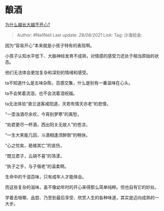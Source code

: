 # 酿酒

[为什么越长大越不开心?](https://www.zhihu.com/question/21928824/answer/1599512995)

> Author: #NellNell
> Last update: *28/08/2021*
> Link:
> Tag:
> 沙海拾金:

因为“容易开心”本来就是小孩子特有的表现啊。

小孩子认知水平低下、大脑神经发育不成熟，对情感的感受力还处于相当原始的状态。

他们无法体会更加复杂和深刻的情绪和感受。

ta不知道什么是五味杂陈，百感交集，什么是别有一番滋味在心头。

ta不会笑着流泪，也不会流着泪祝福。

ta无法体验“衰兰送客咸阳道，天若有情天亦老”的悲情，

“一壶浊酒尽余欢，今宵别梦寒”的离愁，

“劝君更尽一杯酒，西出阳关无故人”的苍凉，

“一生大笑能几回，斗酒相逢须醉倒”的畅快，

“心之忧矣，曷维其亡”的哀伤，

“既见君子，云胡不喜”的荡漾，

“执子之手，与子偕老”的温柔啊。

生命中的千滋百味，只有成年人才能体会。

而这些复杂的滋味，虽不像幼年时的开心来得那么简单纯粹。但也自有它的妙处。

学着去咀嚼、品尝、乃至到最后享受、欣赏人生的各种味道，其实是迈向成熟的一大步。
